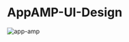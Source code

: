 # AppAMP-UI-Design
![app-amp](https://user-images.githubusercontent.com/91799526/164015515-2599ac59-4779-46bf-89eb-654f652e2dc1.png)
